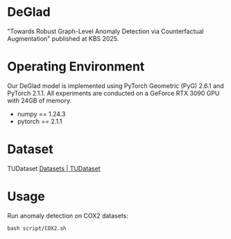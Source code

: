 # DeGlad

"Towards Robust Graph-Level Anomaly Detection via Counterfactual Augmentation" published at KBS 2025.



# Operating Environment

Our DeGlad model is implemented using PyTorch Geometric (PyG) 2.6.1 and PyTorch 2.1.1. All experiments are conducted on a GeForce RTX 3090 GPU with 24GB of memory.  

* numpy == 1.24.3  
* pytorch == 2.1.1 



# Dataset

TUDataset [Datasets | TUDataset](https://chrsmrrs.github.io/datasets/docs/datasets/)



# Usage

Run anomaly detection on COX2 datasets:

```
bash script/COX2.sh
```
